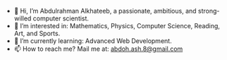 - 👋 Hi, I’m Abdulrahman Alkhateeb, a passionate, ambitious, and strong-willed computer scientist.
- 👀 I’m interested in: Mathematics, Physics, Computer Science, Reading, Art, and Sports.
- 🌱 I’m currently learning: Advanced Web Development.
- 📫 How to reach me? Mail me at: abdoh.ash.8@gmail.com

